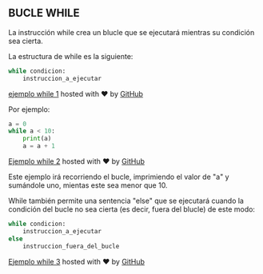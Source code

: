 ## BUCLE WHILE

La instrucción while crea un blucle que se ejecutará mientras su condición sea cierta.

La estructura de while es la siguiente:
```python
while condicion:
    instruccion_a_ejecutar
```
[ejemplo while 1](https://gist.github.com/psicobyte/49558d950abd5026abc7#file-ejemplo-while-1) hosted with ❤ by [GitHub](https://github.com)

Por ejemplo:
```python
a = 0
while a < 10:
    print(a)
    a = a + 1
```
[Ejemplo while 2](https://gist.github.com/psicobyte/37c8f3f49d8bb66a8d38#file-ejemplo-while-2) hosted with ❤ by [GitHub](https://github.com)

Este ejemplo irá recorriendo el bucle, imprimiendo el valor de "a" y sumándole uno, mientas este sea menor que 10.

While también permite una sentencia "else" que se ejecutará cuando la condición del bucle no sea cierta (es decir, fuera del blucle) de este modo:
```python
while condicion:
    instruccion_a_ejecutar
else
    instruccion_fuera_del_bucle
```
[Ejemplo while 3](https://gist.github.com/psicobyte/cf8864c3dc5d8e82d6a9#file-ejemplo-while-3) hosted with ❤ by [GitHub](https://github.com) 
